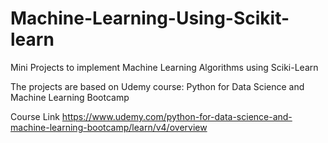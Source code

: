 # Machine-Learning-Using-Scikit-learn

Mini Projects to implement Machine Learning Algorithms using Sciki-Learn

The projects are based on Udemy course: Python for Data Science and Machine Learning Bootcamp

Course Link https://www.udemy.com/python-for-data-science-and-machine-learning-bootcamp/learn/v4/overview
